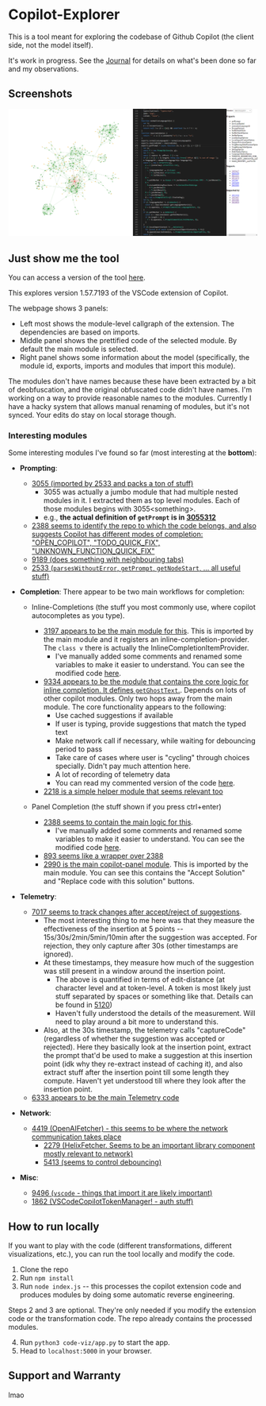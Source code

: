# Copilot-Explorer

This is a tool meant for exploring the codebase of Github Copilot (the client side, not the model itself).

It's work in progress. See the [Journal](./Journal.md) for details on what's been done so far and my observations.

## Screenshots

![Screenshot 1](./images/screenshot-v0.png)

## Just show me the tool

You can access a version of the tool [here](codeviz/templates/code-viz.html).

This explores version 1.57.7193 of the VSCode extension of Copilot.

The webpage shows 3 panels:
- Left most shows the module-level callgraph of the extension. The dependencies are based on imports.
- Middle panel shows the prettified code of the selected module. By default the main module is selected.
- Right panel shows some information about the model (specifically, the module id, exports, imports and modules that import this module).

The modules don't have names because these have been extracted by a bit of deobfuscation, and the original obfuscated code didn't have names. I'm working on a way to provide reasonable names to the modules. Currently I have a hacky system that allows manual renaming of modules, but it's not synced. Your edits do stay on local storage though.

### Interesting modules

Some interesting modules I've found so far (most interesting at the **bottom**):
- **Prompting**:
  - [3055 (imported by 2533 and packs a ton of stuff)](codeviz/templates/code-viz.html#m3055)
    - 3055 was actually a jumbo module that had multiple nested modules in it. I extracted them as top level modules. Each of those modules begins with 3055\<something\>.
    - e.g., **the actual definition of `getPrompt` is in [3055312](codeviz/templates/code-viz.html#m3055312)**
  - [2388 seems to identify the repo to which the code belongs, and also suggests Copilot has different modes of completion: "OPEN_COPILOT", "TODO_QUICK_FIX", "UNKNOWN_FUNCTION_QUICK_FIX"](codeviz/templates/code-viz.html#m2388)
  - [9189 (does something with neighbouring tabs)](codeviz/templates/code-viz.html#m9189)  
  - [2533 (`parsesWithoutError`, `getPrompt`, `getNodeStart`, ... all useful stuff)](codeviz/templates/code-viz.html#m2533)

- **Completion**:
  There appear to be two main workflows for completion:
  - Inline-Completions (the stuff you most commonly use, where copilot autocompletes as you type).
    - [3197 appears to be the main module for this](codeviz/templates/code-viz.html#m3197). This is imported by the main module and it registers an inline-completion-provider. The `class v` there is actually the InlineCompletionItemProvider.
      - I've manually added some comments and renamed some variables to make it easier to understand. You can see the modified code [here](codeviz/data/manually_annotated_modules/3197.js).
    - [9334 appears to be the module that contains the core logic for inline completion. It defines `getGhostText`.](codeviz/templates/code-viz.html#m9334). Depends on lots of other copilot modules. Only two hops away from the main module. The core functionality appears to the following:
      - Use cached suggestions if available
      - If user is typing, provide suggestions that match the typed text
      - Make network call if necessary, while waiting for debouncing period to pass
      - Take care of cases where user is "cycling" through choices specially. Didn't pay much attention here.
      - A lot of recording of telemetry data
      - You can read my commented version of the code [here](codeviz/data/manually_annotated_modules/9334.js).
    - [2218 is a simple helper module that seems relevant too](codeviz/templates/code-viz.html#m2218)
  
  - Panel Completion (the stuff shown if you press ctrl+enter)
    - [2388 seems to contain the main logic for this](codeviz/templates/code-viz.html#m2388).
      - I've manually added some comments and renamed some variables to make it easier to understand. You can see the modified code [here](codeviz/data/manually_annotated_modules/2388.js).
    - [893 seems like a wrapper over 2388](codeviz/templates/code-viz.html#m893)
    - [2990 is the main copilot-panel module](codeviz/templates/code-viz.html#m2990). This is imported by the main module. You can see this contains the "Accept Solution" and "Replace code with this solution" buttons.

- **Telemetry**:
  - [7017 seems to track changes after accept/reject of suggestions](codeviz/templates/code-viz.html#m7017).
    - The most interesting thing to me here was that they measure the effectiveness of the insertion at 5 points -- 15s/30s/2min/5min/10min after the suggestion was accepted. For rejection, they only capture after 30s (other timestamps are ignored).
    - At these timestamps, they measure how much of the suggestion was still present in a window around the insertion point.
      - The above is quantified in terms of edit-distance (at character level and at token-level. A token is most likely just stuff separated by spaces or something like that. Details can be found in [5120](codeviz/templates/code-viz.html#m5120))
      - Haven't fully understood the details of the measurement. Will need to play around a bit more to understand this.
    - Also, at the 30s timestamp, the telemetry calls "captureCode" (regardless of whether the suggestion was accepted or rejected). Here they basically look at the insertion point, extract the prompt that'd be used to make a suggestion at this insertion point (idk why they re-extract instead of caching it), and also extract stuff after the insertion point till some length they compute. Haven't yet understood till where they look after the insertion point.
  - [6333 appears to be the main Telemetry code](codeviz/templates/code-viz.html#m6333)

- **Network**:
  - [4419 (OpenAIFetcher) - this seems to be where the network communication takes place](codeviz/templates/code-viz.html#m4419)
      - [2279 (HelixFetcher. Seems to be an important library component mostly relevant to network)](codeviz/templates/code-viz.html#m2279)
      - [5413 (seems to control debouncing)](codeviz/templates/code-viz.html#m5413)

- **Misc**:
  - [9496 (`vscode` - things that import it are likely important)](codeviz/templates/code-viz.html#m9496)
  - [1862 (VSCodeCopilotTokenManager! - auth stuff)](codeviz/templates/code-viz.html#m1862)

## How to run locally

If you want to play with the code (different transformations, different visualizations, etc.), you can run the tool locally and modify the code.

1. Clone the repo
2. Run `npm install`
3. Run `node index.js` -- this processes the copilot extension code and produces modules by doing some automatic reverse engineering.

Steps 2 and 3 are optional. They're only needed if you modify the extension code or the transformation code. The repo already contains the processed modules.

4. Run `python3 code-viz/app.py` to start the app.
5. Head to `localhost:5000` in your browser.

## Support and Warranty

lmao